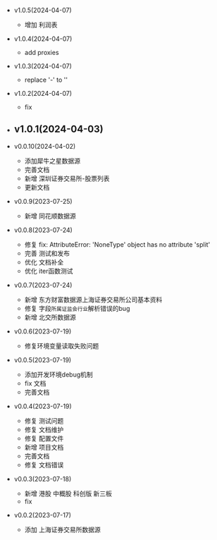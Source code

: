 - v1.0.5(2024-04-07)
    - 增加 利润表

- v1.0.4(2024-04-07)
    - add proxies

- v1.0.3(2024-04-07)
    - replace '-' to ''

- v1.0.2(2024-04-07)
    - fix

- v1.0.1(2024-04-03)
    - 

- v0.0.10(2024-04-02)
    - 添加犀牛之星数据源
    - 完善文档
    - 新增 深圳证券交易所-股票列表
    - 更新文档

- v0.0.9(2023-07-25)
    - 新增 同花顺数据源

- v0.0.8(2023-07-24)
    - 修复 fix: AttributeError: 'NoneType' object has no attribute 'split'
    - 完善 测试和发布
    - 优化 文档补全
    - 优化 iter函数测试

- v0.0.7(2023-07-24)
    - 新增 东方财富数据源上海证券交易所公司基本资料
    - 修复 字段`所属证监会行业`解析错误的bug
    - 新增 北交所数据源

- v0.0.6(2023-07-19)
    - 修复环境变量读取失败问题

- v0.0.5(2023-07-19)
    - 添加开发环境debug机制
    - fix 文档
    - 完善文档

- v0.0.4(2023-07-19)
    - 修复 测试问题
    - 修复 文档维护
    - 修复 配置文件
    - 新增 项目文档
    - 完善文档
    - 修复 文档错误

- v0.0.3(2023-07-18)
    - 新增 港股 中概股 科创版 新三板
    - fix

- v0.0.2(2023-07-17)
    - 添加 上海证券交易所数据源
